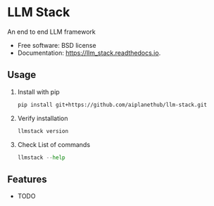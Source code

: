 # LLM Stack

An end to end LLM framework

-   Free software: BSD license
-   Documentation: https://llm_stack.readthedocs.io.

## Usage

1. Install with pip
    ```bash
    pip install git+https://github.com/aiplanethub/llm-stack.git
    ```
2. Verify installation
    ```python
    llmstack version
    ```
3. Check List of commands
    ```python
    llmstack --help
    ```

## Features

-   TODO
